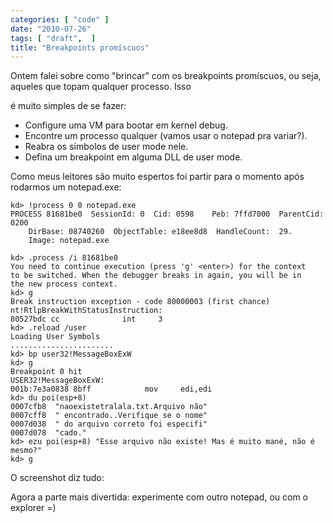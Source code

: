 ```yaml
---
categories: [ "code" ]
date: "2010-07-26"
tags: [ "draft",  ]
title: "Breakpoints promíscuos"
---
```

Ontem falei sobre como "brincar" com os breakpoints promíscuos, ou seja, aqueles que topam qualquer processo. Isso

é muito simples de se fazer:

- Configure uma VM para bootar em kernel debug.
- Encontre um processo qualquer (vamos usar o notepad pra variar?).
- Reabra os símbolos de user mode nele.
- Defina um breakpoint em alguma DLL de user mode.

Como meus leitores são muito espertos foi partir para o momento após rodarmos um notepad.exe:

    
    kd> !process 0 0 notepad.exe
    PROCESS 81681be0  SessionId: 0  Cid: 0598    Peb: 7ffd7000  ParentCid: 0200
        DirBase: 08740260  ObjectTable: e18ee8d8  HandleCount:  29.
        Image: notepad.exe
    
    kd> .process /i 81681be0
    You need to continue execution (press 'g' <enter>) for the context
    to be switched. When the debugger breaks in again, you will be in
    the new process context.
    kd> g
    Break instruction exception - code 80000003 (first chance)
    nt!RtlpBreakWithStatusInstruction:
    80527bdc cc              int     3
    kd> .reload /user
    Loading User Symbols
    .......................
    kd> bp user32!MessageBoxExW
    kd> g
    Breakpoint 0 hit
    USER32!MessageBoxExW:
    001b:7e3a0838 8bff            mov     edi,edi
    kd> du poi(esp+8)
    0007cfb8  "naoexistetralala.txt.Arquivo não"
    0007cff8  " encontrado..Verifique se o nome"
    0007d038  " do arquivo correto foi especifi"
    0007d078  "cado."
    kd> ezu poi(esp+8) "Esse arquivo não existe! Mas é muito mané, não é mesmo?"
    kd> g

O screenshot diz tudo:


Agora a parte mais divertida: experimente com outro notepad, ou com o explorer =)
